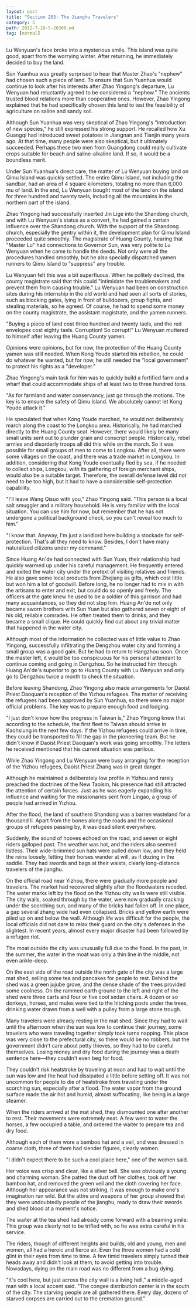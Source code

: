```yaml
---
layout: post
title: "Section 203: The Jianghu Travelers"
category: 5
path: 2012-7-18-5-20300.md
tag: [normal]
---
```


Lu Wenyuan's face broke into a mysterious smile. This island was quite good, apart from the worrying winter. After returning, he immediately decided to buy the land.

Sun Yuanhua was greatly surprised to hear that Master Zhao's "nephew" had chosen such a piece of land. To ensure that Sun Yuanhua would continue to look after his interests after Zhao Yingong's departure, Lu Wenyuan had reluctantly agreed to be considered a "nephew." The ancients trusted blood relations more than cooperative ones. However, Zhao Yingong explained that he had specifically chosen this land to test the feasibility of agriculture on saline and sandy soil.

Although Sun Yuanhua was very skeptical of Zhao Yingong's "introduction of new species," he still expressed his strong support. He recalled how Xu Guangqi had introduced sweet potatoes in Jiangnan and Tianjin many years ago. At that time, many people were also skeptical, but it ultimately succeeded. Perhaps these two men from Guangdong could really cultivate crops suitable for beach and saline-alkaline land. If so, it would be a boundless merit.

Under Sun Yuanhua's direct care, the matter of Lu Wenyuan buying land on Qimu Island was quickly settled. The entire Qimu Island, not including the sandbar, had an area of 4 square kilometers, totaling no more than 6,000 mu of land. In the end, Lu Wenyuan bought most of the land on the island for three hundred and twenty taels, including all the mountains in the northern part of the island.

Zhao Yingong had successfully inserted Jin Lige into the Shandong church, and with Lu Wenyuan's status as a convert, he had gained a certain influence over the Shandong church. With the support of the Shandong church, especially the gentry within it, the development plan for Qimu Island proceeded quite smoothly. The magistrate of Huang County, hearing that "Master Lu" had connections to Governor Sun, was very polite to Lu Wenyuan when he came to handle the deeds. Not only were all the procedures handled smoothly, but he also specially dispatched yamen runners to Qimu Island to "suppress" any trouble.

Lu Wenyuan felt this was a bit superfluous. When he politely declined, the county magistrate said that this could "intimidate the troublemakers and prevent them from causing trouble." Lu Wenyuan had been on construction sites during his internship in the old world and had seen all sorts of stories, such as blocking gates, lying in front of bulldozers, group fights, and stealing materials, so he agreed. Of course, he had to spend some money on the county magistrate, the assistant magistrate, and the yamen runners.

"Buying a piece of land cost three hundred and twenty taels, and the red envelopes cost eighty taels. Corruption! So corrupt!" Lu Wenyuan muttered to himself after leaving the Huang County yamen.

Opinions were opinions, but for now, the protection of the Huang County yamen was still needed. When Kong Youde started his rebellion, he could do whatever he wanted, but for now, he still needed the "local government" to protect his rights as a "developer."

Zhao Yingong's main task for him was to quickly build a fortified farm and a wharf that could accommodate ships of at least two to three hundred tons.

"As for farmland and water conservancy, just go through the motions. The key is to ensure the safety of Qimu Island. We absolutely cannot let Kong Youde attack it."

He speculated that when Kong Youde marched, he would not deliberately march along the coast to the Longkou area. Historically, he had marched directly to the Huang County seat. However, there would likely be many small units sent out to plunder grain and conscript people. Historically, rebel armies and disorderly troops all did this while on the march. So it was possible for small groups of men to come to Longkou. After all, there were some villages on the coast, and there was a trade market in Longkou. In addition, considering that Kong Youde eventually fled by sea, if he needed to collect ships, Longkou, with its gathering of foreign merchant ships, would also be a suitable target. Therefore, the overall defense level did not need to be too high, but it had to have a considerable self-protection capability.

"I'll leave Wang Qisuo with you," Zhao Yingong said. "This person is a local salt smuggler and a military household. He is very familiar with the local situation. You can use him for now, but remember that he has not undergone a political background check, so you can't reveal too much to him."

"I know that. Anyway, I'm just a landlord here building a stockade for self-protection. That's all they need to know. Besides, I don't have many naturalized citizens under my command."

Since Huang An'de had connected with Sun Yuan, their relationship had quickly warmed up under his careful management. He frequently entered and exited the water city under the pretext of visiting relatives and friends. He also gave some local products from Zhejiang as gifts, which cost little but won him a lot of goodwill. Before long, he no longer had to mix in with the artisans to enter and exit, but could do so openly and freely. The officers at the gate knew he used to be a soldier of this garrison and had many acquaintances, so they did not stop him. Huang An'de not only became sworn brothers with Sun Yuan but also gathered seven or eight of his old, reliable comrades. He often treated them to drinks, and they became a small clique. He could quickly find out about any trivial matter that happened in the water city.

Although most of the information he collected was of little value to Zhao Yingong, successfully infiltrating the Dengzhou water city and forming a small group was a good gain. But he had to return to Hangzhou soon. Once the master left, it would be too conspicuous for his personal attendant to continue coming and going in Dengzhou. So he instructed him through Huang An'de's superior to go to Huang County with Lu Wenyuan and only go to Dengzhou twice a month to check the situation.

Before leaving Shandong, Zhao Yingong also made arrangements for Daoist Priest Daoquan's reception of the Yizhou refugees. The matter of receiving the refugees had been approved by Sun Yuanhua, so there were no major official problems. The key was to prepare enough food and lodging.

"I just don't know how the progress in Taiwan is," Zhao Yingong knew that according to the schedule, the first fleet to Taiwan should arrive in Kaohsiung in the next few days. If the Yizhou refugees could arrive in time, they could be transported to fill the gap in the pioneering team. But he didn't know if Daoist Priest Daoquan's work was going smoothly. The letters he received mentioned that his current situation was perilous.

While Zhao Yingong and Lu Wenyuan were busy arranging for the reception of the Yizhou refugees, Daoist Priest Zhang was in great danger.

Although he maintained a deliberately low profile in Yizhou and rarely preached the doctrines of the New Taoism, his presence had still attracted the attention of certain forces. Just as he was eagerly expanding his influence and waiting for the missionaries sent from Lingao, a group of people had arrived in Yizhou.

After the flood, the land of southern Shandong was a barren wasteland for a thousand li. Apart from the bones along the roads and the occasional groups of refugees passing by, it was dead silent everywhere.

Suddenly, the sound of hooves echoed on the road, and seven or eight riders galloped past. The weather was hot, and the riders also seemed listless. Their wide-brimmed sun hats were pulled down low, and they held the reins loosely, letting their horses wander at will, as if dozing in the saddle. They had swords and bags at their waists, clearly long-distance travelers of the jianghu.

On the official road near Yizhou, there were gradually more people and travelers. The market had recovered slightly after the floodwaters receded. The water marks left by the flood on the Yizhou city walls were still visible. The city walls, soaked through by the water, were now gradually cracking under the scorching sun, and many of the bricks had fallen off. In one place, a gap several zhang wide had even collapsed. Bricks and yellow earth were piled up on and below the wall. Although life was difficult for the people, the local officials did not dare to relax their guard on the city's defenses in the slightest. In recent years, almost every major disaster had been followed by a refugee riot.

The moat outside the city was unusually full due to the flood. In the past, in the summer, the water in the moat was only a thin line in the middle, not even ankle-deep.

On the east side of the road outside the north gate of the city was a large mat shed, selling some tea and pancakes for people to rest. Behind the shed was a green jujube grove, and the dense shade of the trees provided some coolness. On the rammed earth ground to the left and right of the shed were three carts and four or five cool sedan chairs. A dozen or so donkeys, horses, and mules were tied to the hitching posts under the trees, drinking water drawn from a well with a pulley from a large stone trough.

Many travelers were already resting in the mat shed. Since they had to wait until the afternoon when the sun was low to continue their journey, some travelers who were traveling together simply took turns napping. This place was very close to the prefectural city, so there would be no robbers, but the government didn't care about petty thieves, so they had to be careful themselves. Losing money and dry food during the journey was a death sentence here—they couldn't even beg for food.

They couldn't risk heatstroke by traveling at noon and had to wait until the sun was low and the heat had dissipated a little before setting off. It was not uncommon for people to die of heatstroke from traveling under the scorching sun, especially after a flood. The water vapor from the ground surface made the air hot and humid, almost suffocating, like being in a large steamer.

When the riders arrived at the mat shed, they dismounted one after another to rest. Their movements were extremely neat. A few went to water the horses, a few occupied a table, and ordered the waiter to prepare tea and dry food.

Although each of them wore a bamboo hat and a veil, and was dressed in coarse cloth, three of them had slender figures, clearly women.

"I didn't expect there to be such a cool place here," one of the women said.

Her voice was crisp and clear, like a silver bell. She was obviously a young and charming woman. She patted the dust off her clothes, took off her bamboo hat, and removed the green veil and the cloth covering her face. Although her appearance was not striking, it was enough to make one's imagination run wild. But the attire and weapons of her group showed that they were undoubtedly people of the jianghu, ready to draw their swords and shed blood at a moment's notice.

The waiter at the tea shed had already come forward with a beaming smile. This group was clearly not to be trifled with, so he was extra careful in his service.

The riders, though of different heights and builds, old and young, men and women, all had a heroic and fierce air. Even the three women had a cold glint in their eyes from time to time. A few timid travelers simply turned their heads away and didn't look at them, to avoid getting into trouble. Nowadays, dying on the main road was no different from a bug dying.

"It's cool here, but just across the city wall is a living hell," a middle-aged man with a local accent said. "The congee distribution center is in the south of the city. The starving people are all gathered there. Every day, dozens of starved corpses are carried out to the cremation ground."